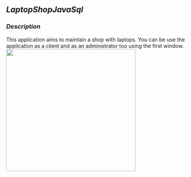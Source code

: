 ## ***LaptopShopJavaSql***

### ***Description***

This application aims to maintain a shop with laptops. You can be use the application as a client and as an administrator too using the first window.
<img align="middle" src = "./blob/main/ss/1.0.PNG" width="350" height = "330"/>

